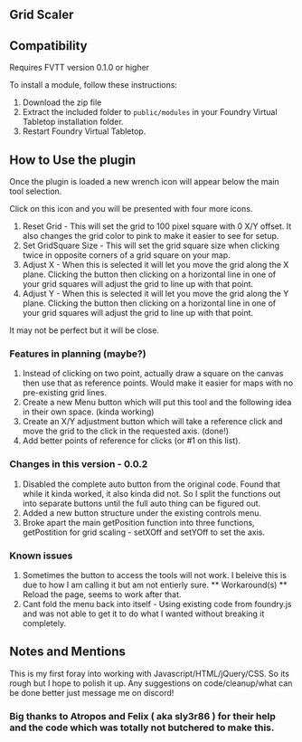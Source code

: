 ## Grid Scaler

## Compatibility

Requires FVTT version 0.1.0 or higher

To install a module, follow these instructions:

1. Download the zip file
2. Extract the included folder to `public/modules` in your Foundry Virtual Tabletop installation folder.
3. Restart Foundry Virtual Tabletop. 

## How to Use the plugin

Once the plugin is loaded a new wrench icon will appear below the main tool selection.

Click on this icon and you will be presented with four more icons.

1. Reset Grid - This will set the grid to 100 pixel square with 0 X/Y offset. It also changes the grid color to pink to make it easier to see for setup.
2. Set GridSquare Size - This will set the grid square size when clicking twice in opposite corners of a grid square on your map. 
3. Adjust X - When this is selected it will let you move the grid along the X plane. Clicking the button then clicking on a horizontal line in one of your grid squares will adjust the grid to line up with that point.
4. Adjust Y - When this is selected it will let you move the grid along the Y plane. Clicking the button then clicking on a horizontal line in one of your grid squares will adjust the grid to line up with that point.

It may not be perfect but it will be close. 

### Features in planning (maybe?)

1. Instead of clicking on two point, actually draw a square on the canvas then use that as reference points. Would make it easier for maps with no pre-existing grid lines.
2. Create a new Menu button which will put this tool and the following idea in their own space. (kinda working)
3. Create an X/Y adjustment button which will take a reference click and move the grid to the click in the requested axis. (done!)
4. Add better points of reference for clicks (or #1 on this list).

### Changes in this version - 0.0.2

1. Disabled the complete auto button from the original code. Found that while it kinda worked, it also kinda did not. So I split the functions out into separate buttons until the full auto thing can be figured out.
2. Added a new button structure under the existing controls menu. 
3. Broke apart the main getPosition function into three functions, getPostition for grid scaling - setXOff and setYOff to set the axis.

### Known issues

1. Sometimes the button to access the tools will not work. I beleive this is due to how I am calling it but am not entierly sure. ** Workaround(s) ** Reload the page, seems to work after that.
2. Cant fold the menu back into itself - Using existing code from foundry.js and was not able to get it to do what I wanted without breaking it completely. 

## Notes and Mentions

This is my first foray into working with Javascript/HTML/jQuery/CSS. So its rough but I hope to polish it up. Any suggestions on code/cleanup/what can be done better just message me on discord!

### Big thanks to Atropos and Felix ( aka sly3r86 ) for their help and the code which was totally not butchered to make this.
